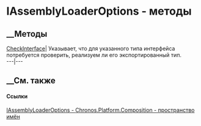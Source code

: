 # IAssemblyLoaderOptions - методы
##  __Методы
[CheckInterface<T>](M_Chronos_Platform_Composition_IAssemblyLoaderOptions_CheckInterface__1.htm)|
Указывает, что для указанного типа интерфейса потребуется проверить, реализуем
ли его экспортированный тип.  
---|---  
##  __См. также
#### Ссылки
[IAssemblyLoaderOptions -
](T_Chronos_Platform_Composition_IAssemblyLoaderOptions.htm)
[Chronos.Platform.Composition - пространство
имён](N_Chronos_Platform_Composition.htm)
